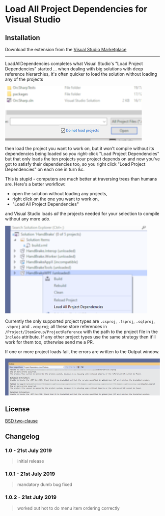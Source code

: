 # Load All Project Dependencies for Visual Studio
## Installation
Download the extension from the [Visual Studio Marketplace](https://marketplace.visualstudio.com/items?itemName=JonKale.LoadAllDependencies)

---

LoadAllDependencies completes what Visual Studio's "Load Project Dependencies" started … when dealing with big solutions with deep reference hierarchies, it's often quicker to load the solution without loading any of the projects

![The magic Do not load projects checkbox](doc/doNotLoadProjects.png)

then load the project you want to work on, but it won't compile without its dependencies being loaded so you right-click "Load Project Dependencies" but that only loads the ten projects your project depends on and now you've got to satisfy their dependencies too, so you right click "Load Project Dependencies" on each one in turn &c.

This is stupid - computers are much better at traversing trees than humans are. Here's a better workflow: 

- open the solution without loading any projects,
- right click on the one you want to work on, 
- "Load All Project Dependencies" 

and Visual Studio loads *all* the projects needed for your selection to compile without any more ado.

![Right-click Load All Project Dependencies](doc/solutionExplorer.png)

Currently the only supported project types are `.csproj`, `.fsproj`, `.sqlproj`, `.vbproj` and `.vcxproj`; all these store references in `/Project/ItemGroup/ProjectReference` with the path to the project file in the `Include` attribute. If any other project types use the same strategy then it'll work for them too, otherwise send me a PR.

If one or more project loads fail, the errors are written to the Output window.

![Project Dependencies Load Failures pane](doc/outputWindow.png)

## License
[BSD two-clause](LICENSE.txt)

## Changelog
### 1.0 - 21st July 2019
> initial release
### 1.0.1 - 21st July 2019
> mandatory dumb bug fixed
### 1.0.2 - 21st July 2019
> worked out hot to do menu item ordering correctly
